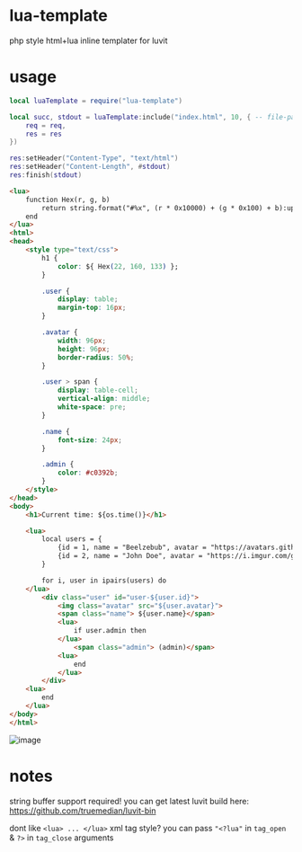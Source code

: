 # lua-template
php style html+lua inline templater for luvit

# usage
```lua
local luaTemplate = require("lua-template")

local succ, stdout = luaTemplate:include("index.html", 10, { -- file-path, cache-ttl, environment-table
	req = req,
	res = res
})

res:setHeader("Content-Type", "text/html")
res:setHeader("Content-Length", #stdout)
res:finish(stdout)
```
```html
<lua>
	function Hex(r, g, b)
		return string.format("#%x", (r * 0x10000) + (g * 0x100) + b):upper()
	end
</lua>
<html>
<head>
	<style type="text/css">
		h1 {
			color: ${ Hex(22, 160, 133) };
		}

		.user {
			display: table;
			margin-top: 16px;
		}

		.avatar {
			width: 96px;
			height: 96px;
			border-radius: 50%;
		}

		.user > span {
			display: table-cell;
			vertical-align: middle;
			white-space: pre;
		}

		.name {
			font-size: 24px;
		}

		.admin {
			color: #c0392b;
		}
	</style>
</head>
<body>
	<h1>Current time: ${os.time()}</h1>

	<lua>
		local users = {
			{id = 1, name = "Beelzebub", avatar = "https://avatars.githubusercontent.com/u/34854689", admin = true},
			{id = 2, name = "John Doe", avatar = "https://i.imgur.com/gQMQB7e.jpeg"}
		}

		for i, user in ipairs(users) do
	</lua>
		<div class="user" id="user-${user.id}">
			<img class="avatar" src="${user.avatar}">
			<span class="name"> ${user.name}</span>
			<lua>
				if user.admin then
			</lua>
				<span class="admin"> (admin)</span>
			<lua>
				end
			</lua>
		</div>
	<lua>
		end
	</lua>
</body>
</html>
```
![image](https://user-images.githubusercontent.com/34854689/221267968-61452ddc-7f4d-476a-af30-0ca8346c215b.png)
# notes
string buffer support required!
you can get latest luvit build here: https://github.com/truemedian/luvit-bin
 
dont like `<lua> ... </lua>` xml tag style? 
you can pass `"<?lua"` in `tag_open` & `?>` in `tag_close` arguments